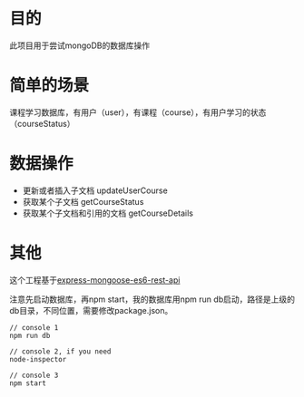 # 目的
此项目用于尝试mongoDB的数据库操作

# 简单的场景  
课程学习数据库，有用户（user），有课程（course），有用户学习的状态（courseStatus）

# 数据操作
- 更新或者插入子文档 updateUserCourse
- 获取某个子文档 getCourseStatus
- 获取某个子文档和引用的文档 getCourseDetails

# 其他
这个工程基于[express-mongoose-es6-rest-api](https://github.com/KunalKapadia/express-mongoose-es6-rest-api)

注意先启动数据库，再npm start，我的数据库用npm run db启动，路径是上级的db目录，不同位置，需要修改package.json。

    // console 1
    npm run db

    // console 2, if you need
    node-inspector

    // console 3
    npm start